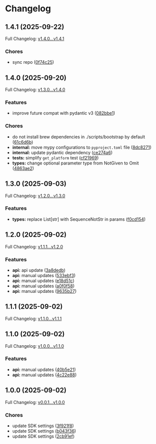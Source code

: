 # Changelog

## 1.4.1 (2025-09-22)

Full Changelog: [v1.4.0...v1.4.1](https://github.com/businessradar/businessradar-sdk-python/compare/v1.4.0...v1.4.1)

### Chores

* sync repo ([0f74c25](https://github.com/businessradar/businessradar-sdk-python/commit/0f74c256f039ad9fd815955a0bf29dc4a5f611c4))

## 1.4.0 (2025-09-20)

Full Changelog: [v1.3.0...v1.4.0](https://github.com/businessradar/businessradar-sdk-python/compare/v1.3.0...v1.4.0)

### Features

* improve future compat with pydantic v3 ([082bbe1](https://github.com/businessradar/businessradar-sdk-python/commit/082bbe1ee170a17a2d97fa98e81a147a39acc7ad))


### Chores

* do not install brew dependencies in ./scripts/bootstrap by default ([61c6d6b](https://github.com/businessradar/businessradar-sdk-python/commit/61c6d6bbf14bf35a09bb956ca18bc5afa3f85f42))
* **internal:** move mypy configurations to `pyproject.toml` file ([8dc8271](https://github.com/businessradar/businessradar-sdk-python/commit/8dc827195bf21031c1d7ffe1a73ecae6333aba6e))
* **internal:** update pydantic dependency ([ce274a6](https://github.com/businessradar/businessradar-sdk-python/commit/ce274a6655430552d5cbb79e7a1a028242437b0c))
* **tests:** simplify `get_platform` test ([cf21969](https://github.com/businessradar/businessradar-sdk-python/commit/cf2196994bf945079ba7fc459131721c14551dd2))
* **types:** change optional parameter type from NotGiven to Omit ([4863ae2](https://github.com/businessradar/businessradar-sdk-python/commit/4863ae26849677a6fc34fc5660364f04d4a5a1e8))

## 1.3.0 (2025-09-03)

Full Changelog: [v1.2.0...v1.3.0](https://github.com/businessradar/businessradar-sdk-python/compare/v1.2.0...v1.3.0)

### Features

* **types:** replace List[str] with SequenceNotStr in params ([f0cd154](https://github.com/businessradar/businessradar-sdk-python/commit/f0cd154a08d32800ff262980b2a01ff80bff3f36))

## 1.2.0 (2025-09-02)

Full Changelog: [v1.1.1...v1.2.0](https://github.com/businessradar/businessradar-sdk-python/compare/v1.1.1...v1.2.0)

### Features

* **api:** api update ([3a8dedb](https://github.com/businessradar/businessradar-sdk-python/commit/3a8dedbc0cd81dc657b80bebf75c7072ef425d91))
* **api:** manual updates ([533ebf3](https://github.com/businessradar/businessradar-sdk-python/commit/533ebf3f5a506098c7254864a97e33f1624340e4))
* **api:** manual updates ([e18d51c](https://github.com/businessradar/businessradar-sdk-python/commit/e18d51c855d3210f3bfb914f37f6706f9cb71097))
* **api:** manual updates ([a0f0f58](https://github.com/businessradar/businessradar-sdk-python/commit/a0f0f587f70ffa601c48e9ba9fe17854c9d46303))
* **api:** manual updates ([9635b27](https://github.com/businessradar/businessradar-sdk-python/commit/9635b274694ae4afde51616e11c00bfe6ce91a2b))

## 1.1.1 (2025-09-02)

Full Changelog: [v1.1.0...v1.1.1](https://github.com/businessradar/businessradar-sdk-python/compare/v1.1.0...v1.1.1)

## 1.1.0 (2025-09-02)

Full Changelog: [v1.0.0...v1.1.0](https://github.com/businessradar/businessradar-sdk-python/compare/v1.0.0...v1.1.0)

### Features

* **api:** manual updates ([40b5e21](https://github.com/businessradar/businessradar-sdk-python/commit/40b5e210578ea543112bea55cdf9181c3efff140))
* **api:** manual updates ([4c22e88](https://github.com/businessradar/businessradar-sdk-python/commit/4c22e88e12ff5739a9cfb0ac989262e4cf9ed027))

## 1.0.0 (2025-09-02)

Full Changelog: [v0.0.1...v1.0.0](https://github.com/businessradar/businessradar-sdk-python/compare/v0.0.1...v1.0.0)

### Chores

* update SDK settings ([3f921f8](https://github.com/businessradar/businessradar-sdk-python/commit/3f921f8414edde86fd83085b013f18c9c885d62e))
* update SDK settings ([b043f36](https://github.com/businessradar/businessradar-sdk-python/commit/b043f361a379c89f5a3c18a4842e8c8cfb3d4120))
* update SDK settings ([2cb91ef](https://github.com/businessradar/businessradar-sdk-python/commit/2cb91ef1ff9154cabb9d24d2226572b8ae9d2d7c))
